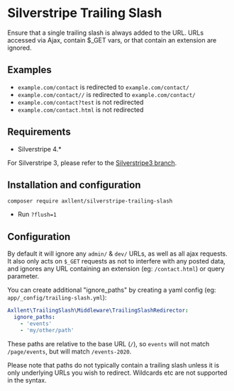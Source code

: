 # Silverstripe Trailing Slash

Ensure that a single trailing slash is always added to the URL. URLs accessed via
Ajax, contain $_GET vars, or that contain an extension are ignored.


## Examples

- `example.com/contact` is redirected to `example.com/contact/`
- `example.com/contact//` is redirected to `example.com/contact/`
- `example.com/contact?test` is not redirected
- `example.com/contact.html` is not redirected


## Requirements

- Silverstripe 4.*

For Silverstripe 3, please refer to the [Silverstripe3 branch](https://github.com/axllent/silverstripe-trailing-slash/tree/silverstripe3).

## Installation and configuration

```
composer require axllent/silverstripe-trailing-slash
```

- Run `?flush=1`


## Configuration

By default it will ignore any `admin/` & `dev/` URLs, as well as all ajax requests.
It also only acts on `$_GET` requests as not to interfere with any posted data, and
ignores any URL containing an extension (eg: `/contact.html`) or query parameter.

You can create additional "ignore_paths" by creating a yaml config
(eg: `app/_config/trailing-slash.yml`):

```yaml
Axllent\TrailingSlash\Middleware\TrailingSlashRedirector:
  ignore_paths:
    - 'events'
    - 'my/other/path'
```

These paths are relative to the base URL (`/`), so `events` will not match `/page/events`,
but will match `/events-2020`.

Please note that paths do not typically contain a trailing slash unless it is only
underlying URLs you wish to redirect. Wildcards etc are not supported in the syntax.
